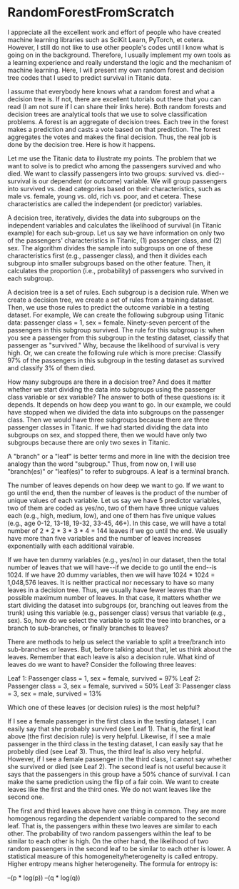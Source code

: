# RandomForestFromScratch

I appreciate all the excellent work and effort of people who have created machine learning libraries such as SciKit Learn, PyTorch, et cetera.
However, I still do not like to use other people's codes until I know what is going on in the background. Therefore, I usually implement my
own tools as a learning experience and really understand the logic and the mechanism of machine learning. Here, I will present my own random
forest and decision tree codes that I used to predict survival in Titanic data.

I assume that everybody here knows what a random forest and what a decision tree is. If not, there are excellent tutorials out there that you 
can read (I am not sure if I can share their links here). Both random forests and decision trees are analytical tools that we use to solve 
classification problems. A forest is an aggregate of decision trees. Each tree in the forest makes a prediction and casts a vote based on that
prediction. The forest aggregates the votes and makes the final decision. Thus, the real job is done by the decision tree. Here is how it happens.

Let me use the Titanic data to illustrate my points. The problem that we want to solve is to predict who among the passengers survived and who died.
We want to classify passengers into two groups: survived vs. died--survival is our dependent (or outcome) variable. We will group passengers into 
survived vs. dead categories based on their characteristics, such as male vs. female, young vs. old, rich vs. poor, and et cetera. These
characteristics are called the independent (or predictor) variables.

A decision tree, iteratively, divides the data into subgroups on the independent variables and calculates the likelihood of survival (in Titanic 
example) for each sub-group. Let us say we have information on only two of the passengers' characteristics in Titanic, (1) passenger class, and (2) sex.
The algorithm divides the sample into subgroups on one of these characteristics first (e.g., passenger class), and then it divides each subgroup
into smaller subgroups based on the other feature. Then, it calculates the proportion (i.e., probability) of passengers who survived in each subgroup.


A decision tree is a set of rules. Each subgroup is a decision rule. When we create a decision tree, we create a set of rules from a training dataset.
Then, we use those rules to predict the outcome variable in a testing dataset. For example, We can create the following subgroup using Titanic data:
passenger class = 1, sex = female. Ninety-seven percent of the passengers in this subgroup survived. The rule for this subgroup is: when you see a
passenger from this subgroup in the testing dataset, classify that passenger as "survived." Why, because the likelihood of survival is very high. Or,
we can create the following rule which is more precise: Classify 97% of the passengers in this subgroup in the testing dataset as survived and classify
3% of them died.

How many subgroups are there in a decision tree? And does it matter whether we start dividing the data into subgroups using the passenger class variable
or sex variable? The answer to both of these questions is: it depends. It depends on how deep you want to go. In our example, we could have stopped when
we divided the data into subgroups on the passenger class. Then we would have three subgroups because there are three passenger classes in Titanic. If we had
started dividing the data into subgroups on sex, and stopped there, then we would have only two subgroups because there are only two sexes in Titanic.

A "branch" or a "leaf" is better terms and more in line with the decision tree analogy than the word "subgroup." Thus, from now on, I will use "branch(es)" or "leaf(es)" to refer to subgroups. A leaf is a terminal branch.

The number of leaves depends on how deep we want to go. If we want to go until the end, then the number of leaves is the product of the number of unique 
values of each variable. Let us say we have 5 predictor variables, two of them are coded as yes/no, two of them have three unique values each (e.g., high,
medium, low), and one of them has five unique values (e.g., age 0-12, 13-18, 19-32, 33-45, 46+). In this case, we will have a total number of 2 * 2 * 3 * 
3 * 4 = 144 leaves if we go until the end. We usually have more than five variables and the number of leaves increases exponentially with each additional
vairable.

If we have ten dummy variables (e.g., yes/no) in our dataset, then the total number of leaves that we will have--if we decide to go until the end--is 1024.
If we have 20 dummy variables, then we will have 1024 * 1024 = 1,048,576 leaves. It is neither practical nor necessary to have so many leaves in a decision 
tree. Thus, we usually have fewer leaves than the possible maximum number of leaves. In that case, it matters whether we start dividing the dataset into 
subgroups (or, branching out leaves from the trunk) using this variable (e.g., passenger class) versus that variable (e.g., sex). So, how do we select the 
variable to split the tree into branches, or a branch to sub-branches, or finally branches to leaves?

There are methods to help us select the variable to split a tree/branch into sub-branches or leaves. But, before talking about that, let us think about the 
leaves. Remember that each leave is also a decision rule. What kind of leaves do we want to have? Consider the following three leaves:

Leaf 1: Passenger class = 1, sex = female, survived = 97%
Leaf 2: Passenger class = 3, sex = female, survived = 50%
Leaf 3: Passenger class = 3, sex = male, survived = 13%

Which one of these leaves (or decision rules) is the most helpful?

If I see a female passenger in the first class in the testing dataset, I can easily say that she probably survived (see Leaf 1). That is, the first leaf above 
(the first decision rule) is very helpful. Likewise, if I see a male passenger in the third class in the testing dataset, I can easily say that he probebly died (see Leaf 3). Thus, the third leaf is also very helpful. However, if I see a female passenger in the third class, I cannot say whether she survived or died (see Leaf 2). The second leaf is not useful because it says that the passengers in this group have a 50% chance of survival. I can make the same prediction using the flip of a fair coin. We want to create leaves like the first and the third ones. We do not want leaves like the second one.

The first and third leaves above have one thing in common. They are more homogenous regarding the dependent variable compared to the second leaf. That is, the passengers within these two leaves are similar to each other. The probability of two random passengers within the leaf to be similar to each other is high. On the other hand, the likelihood of two random passengers in the second leaf to be similar to each other is lower.   A statistical measure of this homogeneity/heterogeneity is called entropy. Higher entropy means higher heterogeneity. The formula for entropy is: 

–(p * log(p)) –(q * log(q))



